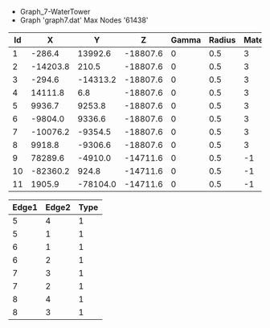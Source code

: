 - Graph_7-WaterTower
- Graph 'graph7.dat' Max Nodes '61438'


| Id | X | Y | Z | Gamma | Radius | Material | Description |
|-|-|-|-|-|-|-|-|
| 1 | -286.4 | 13992.6 | -18807.6 | 0 | 0.5 | 3 | NODECRITERIA_STAIR |  
| 2 | -14203.8 | 210.5 | -18807.6 | 0 | 0.5 | 3 | NODECRITERIA_STAIR |
| 3 | -294.6 | -14313.2 | -18807.6 | 0 | 0.5 | 3 | NODECRITERIA_STAIR |
| 4 | 14111.8 | 6.8 | -18807.6 | 0 | 0.5 | 3 | NODECRITERIA_STAIR |
| 5 | 9936.7 | 9253.8 | -18807.6 | 0 | 0.5 | 3 | NODECRITERIA_STAIR |
| 6 | -9804.0 | 9336.6 | -18807.6 | 0 | 0.5 | 3 | NODECRITERIA_STAIR |
| 7 | -10076.2 | -9354.5 | -18807.6 | 0 | 0.5 | 3 | NODECRITERIA_STAIR |  
| 8 | 9918.8 | -9306.6 | -18807.6 | 0 | 0.5 | 3 | NODECRITERIA_STAIR |
| 9 | 78289.6 | -4910.0 | -14711.6 | 0 | 0.5 | -1 | NODECRITERIA_VIEW |
| 10 | -82360.2 | 924.8 | -14711.6 | 0 | 0.5 | -1 | NODECRITERIA_VIEW |  
| 11 | 1905.9 | -78104.0 | -14711.6 | 0 | 0.5 | -1 | NODECRITERIA_VIEW |

| Edge1 | Edge2 | Type |
|-|-|-|
| 5 | 4 | 1 |
| 5 | 1 | 1 |  
| 6 | 1 | 1 |
| 6 | 2 | 1 |
| 7 | 3 | 1 |
| 7 | 2 | 1 |
| 8 | 4 | 1 |
| 8 | 3 | 1 |
